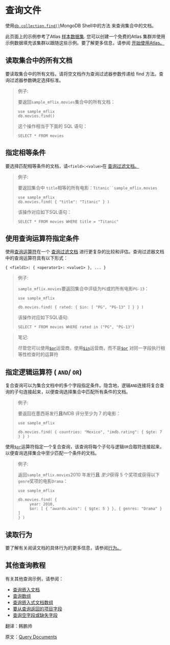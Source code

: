 # 查询文件

使用[`db.collection.find()`](https://www.mongodb.com/docs/manual/reference/method/db.collection.find/#mongodb-method-db.collection.find)MongoDB Shell中的方法 来查询集合中的文档。

此页面上的示例参考了Atlas [样本数据集](https://www.mongodb.com/docs/atlas/sample-data/). 您可以创建一个免费的Atlas 集群并使用示例数据填充该集群以跟随这些示例。要了解更多信息，请参阅 [开始使用Atlas。](https://www.mongodb.com/docs/atlas/getting-started/)

## 读取集合中的所有文档

要读取集合中的所有文档，请将空文档作为查询过滤器参数传递给 find 方法。查询过滤器参数确定选择标准。

>例子:
>
>要返回`sample_mflix.movies`集合中的所有文档：
>
>```shell
>use sample_mflix
>db.movies.find()
>```
>
>这个操作相当于下面的 SQL 语句：
>
>````shell
>SELECT * FROM movies
>````

## 指定相等条件

要选择匹配相等条件的文档，请`<field>:<value>`在 [查询过滤文档。](https://www.mongodb.com/docs/manual/document/#query-filter-documents)

> 例子:
>
> 要返回集合中 `title`相等的所有电影：`Titanic``sample_mflix.movies`
>
> ```
> use sample_mflix
> db.movies.find( { "title": "Titanic" } )
> ```
>
> 该操作对应如下SQL语句：
>
> ```
> SELECT * FROM movies WHERE title = "Titanic"
> ```

## 使用查询运算符指定条件

使用[查询运算符](https://www.mongodb.com/docs/manual/reference/operator/query/#query-selectors)在一个 [查询过滤文档](https://www.mongodb.com/docs/manual/core/document/#document-query-filter) 进行更复杂的比较和评估。查询过滤器文档中的查询运算符具有以下形式：

```
{ <field1>: { <operator1>: <value1> }, ... }
```

>例子:
>
>`sample_mflix.movies`要返回集合中评级为`PG`或的所有电影`PG-13`：
>
>```
>use sample_mflix
>
>db.movies.find( { rated: { $in: [ "PG", "PG-13" ] } } )
>```
>
>该操作对应如下SQL语句:
>
>```
>SELECT * FROM movies WHERE rated in ("PG", "PG-13")
>```

>笔记:
>
>尽管您可以使用[`$or`](https://www.mongodb.com/docs/manual/reference/operator/query/or/#mongodb-query-op.-or)运营商，使用[`$in`](https://www.mongodb.com/docs/manual/reference/operator/query/in/#mongodb-query-op.-in)运营商，而不是[`$or`](https://www.mongodb.com/docs/manual/reference/operator/query/or/#mongodb-query-op.-or) 对同一字段执行相等性检查时的运算符

## 指定逻辑运算符 ( `AND`/ `OR`)

复合查询可以为集合文档中的多个字段指定条件。隐含地，逻辑`AND`连接将复合查询的子句连接起来，以便查询选择集合中匹配所有条件的文档。

>例子:
>
>要返回在墨西哥发行**且**IMDB 评分至少为 7 的电影：
>
>```
>use sample_mflix
>
>db.movies.find( { countries: "Mexico", "imdb.rating": { $gte: 7 } } )
>```

使用[`$or`](https://www.mongodb.com/docs/manual/reference/operator/query/or/#mongodb-query-op.-or)运算符指定一个复合查询，该查询将每个子句与逻辑`OR`合取符连接起来，以便查询选择集合中至少匹配一个条件的文档。

> 例子:
>
> 返回`sample_mflix.movies`2010 年发行**且** *至少*获得 5 个奖项或获得以下`genre`奖项的电影`Drama`：
>
> ```
> use sample_mflix
> 
> db.movies.find( {
>      year: 2010,
>      $or: [ { "awards.wins": { $gte: 5 } }, { genres: "Drama" } ]
> } )
> ```

## 读取行为

要了解有关阅读文档的具体行为的更多信息，请参阅[行为。](https://www.mongodb.com/docs/manual/tutorial/query-documents/#behavior)

## 其他查询教程

有关其他查询示例，请参阅：

- [查询嵌入文档](https://www.mongodb.com/docs/manual/tutorial/query-embedded-documents/)
- [查询数组](https://www.mongodb.com/docs/manual/tutorial/query-arrays/)
- [查询嵌入式文档数组](https://www.mongodb.com/docs/manual/tutorial/query-array-of-documents/)
- [要从查询返回的项目字段](https://www.mongodb.com/docs/manual/tutorial/project-fields-from-query-results/)
- [查询空字段或缺失字段](https://www.mongodb.com/docs/manual/tutorial/query-for-null-fields/)





翻译：韩鹏帅

原文：[Query Documents](https://www.mongodb.com/docs/mongodb-shell/crud/read/)
